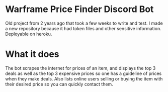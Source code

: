 # Warframe Price Finder Discord Bot
Old project from 2 years ago that took a few weeks to write and test. I made a new repository because it had token files and other sensitive information.
Deployable on heroku. 

# What it does

The bot scrapes the internet for prices of an item, and displays the top 3 deals as well as the top 3 expensive prices so one has a guideline of prices when they make deals. Also lists online users selling or buying the item with their desired price so you can quickly contact them.
